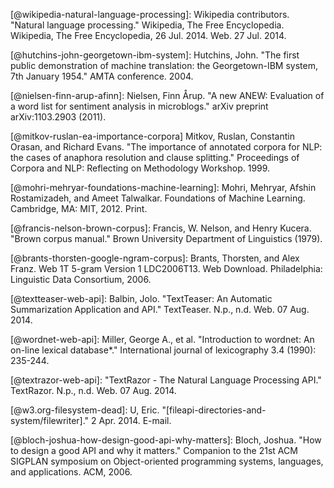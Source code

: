 [@wikipedia-natural-language-processing]: Wikipedia contributors. "Natural language processing." Wikipedia, The Free Encyclopedia. Wikipedia, The Free Encyclopedia, 26 Jul. 2014. Web. 27 Jul. 2014.

[@hutchins-john-georgetown-ibm-system]: Hutchins, John. "The first public demonstration of machine translation: the Georgetown-IBM system, 7th January 1954." AMTA conference. 2004.

[@nielsen-finn-arup-afinn]: Nielsen, Finn Årup. "A new ANEW: Evaluation of a word list for sentiment analysis in microblogs." arXiv preprint arXiv:1103.2903 (2011).

[@mitkov-ruslan-ea-importance-corpora] Mitkov, Ruslan, Constantin Orasan, and Richard Evans. "The importance of annotated corpora for NLP: the cases of anaphora resolution and clause splitting." Proceedings of Corpora and NLP: Reflecting on Methodology Workshop. 1999.

[@mohri-mehryar-foundations-machine-learning]: Mohri, Mehryar, Afshin Rostamizadeh, and Ameet Talwalkar. Foundations of Machine Learning. Cambridge, MA: MIT, 2012. Print.

[@francis-nelson-brown-corpus]: Francis, W. Nelson, and Henry Kucera. "Brown corpus manual." Brown University Department of Linguistics (1979).

[@brants-thorsten-google-ngram-corpus]: Brants, Thorsten, and Alex Franz. Web 1T 5-gram Version 1 LDC2006T13. Web Download. Philadelphia: Linguistic Data Consortium, 2006.

[@textteaser-web-api]: Balbin, Jolo. "TextTeaser: An Automatic Summarization Application and API." TextTeaser. N.p., n.d. Web. 07 Aug. 2014.

[@wordnet-web-api]: Miller, George A., et al. "Introduction to wordnet: An on-line lexical database*." International journal of lexicography 3.4 (1990): 235-244.

[@textrazor-web-api]: "TextRazor - The Natural Language Processing API." TextRazor. N.p., n.d. Web. 07 Aug. 2014.

[@w3.org-filesystem-dead]: U, Eric. "[fileapi-directories-and-system/filewriter]." 2 Apr. 2014. E-mail.

[@loadfive/knwl-source-code]: https://github.com/loadfive/Knwl.js
[@nhunzaker/speakeasy-source-code]: https://github.com/nhunzaker/speakeasy
[@nytimes/emphasis-source-code]: https://github.com/NYTimes/Emphasis
[@NaturalNode/natural-source-code]: https://github.com/NaturalNode/natural/issues/25
[@thinkroth/sentimental-source-code]: https://github.com/thinkroth/sentimental
[@mileszim/sediment-source-code]: https://github.com/mileszim/sediment
[@thisandagain/sentiment-source-code]: https://github.com/thisandagain/sentiment

[@stanbol-enhancer-nlp]: http://stanbol.apache.org/docs/trunk/components/enhancer/nlp/

[@summly]: http://summly.com

[@technet-outlook-web-access]: http://blogs.technet.com/b/exchange/archive/2005/06/21/406646.aspx

[@gmailblog-gmail-ajax]: http://gmailblog.blogspot.ie/2013/04/gmail-9-years-and-counting.html

[@interrobang-mks.com]: http://www.interrobang-mks.com

[@attivio.com-doing-things-with-sentences]: http://www.attivio.com/blog/october-2008/doing-things-with-words-part-two-sentence-boun

[@ariya/esprima-source-code]: https://github.com/ariya/esprima

[@eslint/eslint-source-code]: https://github.com/eslint/eslint

[@google.com-clojure-compiler-jsdoc]: https://developers.google.com/closure/compiler/docs/js-for-compiler

[@travis-ci.org]: https://travis-ci.org

[@codeclimate.com]: https://codeclimate.com

[@bloch-joshua-how-design-good-api-why-matters]: Bloch, Joshua. "How to design a good API and why it matters." Companion to the 21st ACM SIGPLAN symposium on Object-oriented programming systems, languages, and applications. ACM, 2006.

[@qt-project.org-api-design-principles]: http://qt-project.org/wiki/API-Design-Principles#f1be67d4c99e5db43bac64ea4d37f077

[@dailyjs.com-natural-language-parsing-retext]: http://dailyjs.com/2014/07/31/retext/

[@audience-roundup-1]: https://github.com/josephmisiti/awesome-machine-learning
[@audience-roundup-2]: https://github.com/sindresorhus/awesome-nodejs
[@audience-hackernews-1]: https://news.ycombinator.com/item?id=8118875
[@audience-hackernews-2]: https://news.ycombinator.com/item?id=8097130

[@github.com-awesome-machine-learning]: https://github.com/josephmisiti/awesome-machine-learning
[@github.com-awesome-nodejs]: https://github.com/sindresorhus/awesome-nodejs
[@ycombinator.com-mention-1]: https://news.ycombinator.com/item?id=8118875
[@ycombinator.com-mention-2]: https://news.ycombinator.com/item?id=8097130
[@reddit.com-mention-1]: http://www.reddit.com/r/node/comments/2by6x5/
[@reddit.com-mention-2]: http://www.reddit.com/r/node/comments/2cbk2l/
[@reddit.com-mention-3]: http://www.reddit.com/r/javascript/2cofn3/
[@twitter.com-mention-1]: https://twitter.com/sarfraznawaz/status/494836711177068545
[@twitter.com-mention-2]: https://twitter.com/dailyjs/status/494835530803449857
[@twitter.com-mention-3]: https://twitter.com/therebelrobot/status/495226217805524992
[@twitter.com-mention-4]: https://twitter.com/remotesynth/status/495271619737423872
[@github.com-issue]: https://github.com/wooorm/retext/issues/10
[@github.com-stargazers]: https://github.com/wooorm/retext/stargazers
[@github.com-pull-request]: https://github.com/wooorm/retext/pull/11

[@reworkcss/css-source-code]: https://github.com/reworkcss/css

[@mozilla.org-spidermonkey-parser_api]: https://developer.mozilla.org/en-US/docs/Mozilla/Projects/SpiderMonkey/Parser_API

[@reworkcss/rework-source-code]: https://github.com/reworkcss/rework

[@marijnh/acorn-source-code]: https://github.com/marijnh/acorn

[@constellation/escodegen-source-code]: https://github.com/Constellation/escodegen

[@thegreenplace.net-abstract-concrete-syntax-trees]: http://eli.thegreenplace.net/2009/02/16/abstract-vs-concrete-syntax-trees/

[@opensource.org-licenses-mit]: http://opensource.org/licenses/MIT

[@visionmedia/mocha-source-code]: https://github.com/visionmedia/mocha

[@gotwarlost/istanbul-source-code]: https://github.com/gotwarlost/istanbul
